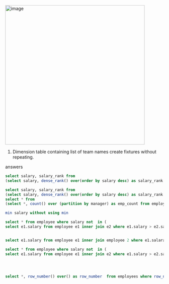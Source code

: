 
<img width="443" alt="image" src="https://github.com/deepakgowtham/Datascience_Basics/assets/47908891/5aeee907-e353-4f89-8644-bb42e927f006">

1. Dimension table containing list of team names create fixtures without repeating.

answers
```sql
select salary, salary_rank from 
(select salary, dense_rank() over(order by salary desc) as salary_rank from employees) where salary_rank =5

select salary, salary_rank from 
(select salary, dense_rank() over(order by salary desc) as salary_rank from employees) where salary_rank >4
select * from 
(select *, count() over (partition by manager) as emp_count from employees) where emp_count >1

min salary without using min

select * from employee where salary not  in (
select e1.salary from employee e1 inner join e2 where e1.salary > e2.salary ) -- in this subquery all salary except min salary is fetched, then we filter 


select e1.salary from employee e1 inner join employee 2 where e1.salaray < e2. salary order by e1.salary asc limit 1;

select * from employee where salary not  in (
select e1.salary from employee e1 inner join e2 where e1.salary > e2.salary )




select *, row_number() over() as row_number  from employees where row_number %2 =0
```
